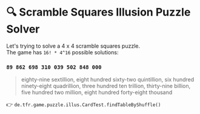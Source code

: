 # 🔍 Scramble Squares Illusion Puzzle Solver

Let's trying to solve a 4 x 4  scramble squares puzzle.  
The game has `16! * 4^16` possible solutions:  

### `89 862 698 310 039 502 848 000`

> eighty-nine sextillion, eight hundred sixty-two quintillion, six hundred ninety-eight quadrillion, 
>three hundred ten trillion, thirty-nine billion, five hundred two million, eight hundred forty-eight thousand

👉 `de.tfr.game.puzzle.illus.CardTest.findTableByShuffle()`